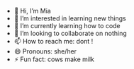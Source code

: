 - 👋 Hi, I’m Mia
- 👀 I’m interested in learning new things
- 🌱 I’m currently learning how to code
- 💞️ I’m looking to collaborate on nothing
- 📫 How to reach me: dont !
- 😄 Pronouns: she/her
- ⚡ Fun fact: cows make milk

<!---
21MPickard/21MPickard is a ✨ special ✨ repository because its `README.md` (this file) appears on your GitHub profile.
You can click the Preview link to take a look at your changes.
--->
